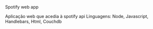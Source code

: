 Spotify web app

Aplicação web que acedia à spotify api
Linguagens: Node, Javascript, Handlebars, Html, Couchdb
